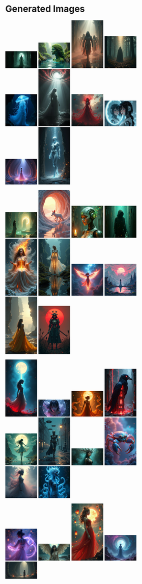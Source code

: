 # Generated Images



<img src="2025_06_19_01.png" width="100"/> <img src="2025_06_19_02.png" width="100"/> <img src="2025_06_19_03.png" width="100"/> <img src="2025_06_19_04.png" width="100"/> <img src="2025_06_19_05.png" width="100"/> <img src="2025_06_19_06.png" width="100"/> <img src="2025_06_19_07.png" width="100"/> <img src="2025_06_19_08.png" width="100"/> <img src="2025_06_19_09.png" width="100"/> <img src="2025_06_19_10.png" width="100"/>

<img src="2025_06_19_11.png" width="100"/> <img src="2025_06_19_12.png" width="100"/> <img src="2025_06_19_13.png" width="100"/> <img src="2025_06_19_14.png" width="100"/> <img src="2025_06_19_15.png" width="100"/> <img src="2025_06_19_16.png" width="100"/> <img src="2025_06_19_17.png" width="100"/> <img src="2025_06_19_18.png" width="100"/> <img src="2025_06_19_19.png" width="100"/> <img src="2025_06_19_20.png" width="100"/>

<img src="2025_06_19_21.png" width="100"/> <img src="2025_06_19_22.png" width="100"/> <img src="2025_06_19_23.png" width="100"/> <img src="2025_06_19_24.png" width="100"/> <img src="2025_06_19_25.png" width="100"/> <img src="2025_06_19_26.png" width="100"/> <img src="2025_06_19_27.png" width="100"/> <img src="2025_06_19_28.png" width="100"/> <img src="2025_06_19_29.png" width="100"/> <img src="2025_06_19_30.png" width="100"/>

<img src="2025_06_19_31.png" width="100"/> <img src="2025_06_19_32.png" width="100"/> <img src="2025_06_19_33.png" width="100"/> <img src="2025_06_19_34.png" width="100"/> <img src="2025_06_19_35.png" width="100"/>